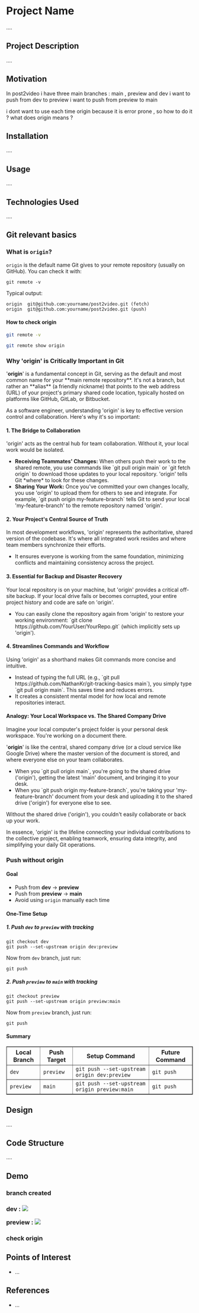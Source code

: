 <h1>Project Name</h1>
....



<h2>Project Description</h2>
....

<h2>Motivation</h2>
In post2video i have three main branches : main , preview and dev
i want to push from dev to preview
i want to push from preview to main

i dont want to use each time origin because it is error prone , so how to do it ?
what does origin means ?

<h2>Installation</h2>
....


<h2>Usage</h2>
....


<h2>Technologies Used</h2>
....

<h2>Git relevant basics</h2>

<h3>What is <code>origin</code>?</h3>
<p><code>origin</code> is the default name Git gives to your remote repository (usually on GitHub). You can check it with:</p>
<pre><code>git remote -v</code></pre>
<p>Typical output:</p>
<pre><code>origin  git@github.com:yourname/post2video.git (fetch)
origin  git@github.com:yourname/post2video.git (push)
</code></pre>

<h4>How to check origin</h4>


```bash
git remote -v
```

```bash
git remote show origin
```


<h3>Why 'origin' is Critically Important in Git</h3>

<p>'<strong>origin</strong>' is a fundamental concept in Git, serving as the default and most common name for your **main remote repository**. It's not a branch, but rather an **alias** (a friendly nickname) that points to the web address (URL) of your project's primary shared code location, typically hosted on platforms like GitHub, GitLab, or Bitbucket.</p>

<p>As a software engineer, understanding 'origin' is key to effective version control and collaboration. Here's why it's so important:</p>

<h4>1. The Bridge to Collaboration</h4>
<p>'origin' acts as the central hub for team collaboration. Without it, your local work would be isolated.</p>
<ul>
    <li><strong>Receiving Teammates' Changes:</strong> When others push their work to the shared remote, you use commands like `git pull origin main` or `git fetch origin` to download those updates to your local repository. 'origin' tells Git *where* to look for these changes.</li>
    <li><strong>Sharing Your Work:</strong> Once you've committed your own changes locally, you use 'origin' to upload them for others to see and integrate. For example, `git push origin my-feature-branch` tells Git to send your local 'my-feature-branch' to the remote repository named 'origin'.</li>
</ul>

<h4>2. Your Project's Central Source of Truth</h4>
<p>In most development workflows, 'origin' represents the authoritative, shared version of the codebase. It's where all integrated work resides and where team members synchronize their efforts.</p>
<ul>
    <li>It ensures everyone is working from the same foundation, minimizing conflicts and maintaining consistency across the project.</li>
</ul>

<h4>3. Essential for Backup and Disaster Recovery</h4>
<p>Your local repository is on your machine, but 'origin' provides a critical off-site backup. If your local drive fails or becomes corrupted, your entire project history and code are safe on 'origin'.</p>
<ul>
    <li>You can easily clone the repository again from 'origin' to restore your working environment: `git clone https://github.com/YourUser/YourRepo.git` (which implicitly sets up 'origin').</li>
</ul>

<h4>4. Streamlines Commands and Workflow</h4>
<p>Using 'origin' as a shorthand makes Git commands more concise and intuitive.</p>
<ul>
    <li>Instead of typing the full URL (e.g., `git pull https://github.com/NathanKr/git-tracking-basics main`), you simply type `git pull origin main`. This saves time and reduces errors.</li>
    <li>It creates a consistent mental model for how local and remote repositories interact.</li>
</ul>

<h4>Analogy: Your Local Workspace vs. The Shared Company Drive</h4>
  <p>Imagine your local computer's project folder is your personal desk workspace. You're working on a document there.</p>
  <p>'<strong>origin</strong>' is like the central, shared company drive (or a cloud service like Google Drive) where the master version of the document is stored, and where everyone else on your team collaborates.</p>
  <ul>
      <li>When you `git pull origin main`, you're going to the shared drive ('origin'), getting the latest 'main' document, and bringing it to your desk.</li>
      <li>When you `git push origin my-feature-branch`, you're taking your 'my-feature-branch' document from your desk and uploading it to the shared drive ('origin') for everyone else to see.</li>
  </ul>


  <p>Without the shared drive ('origin'), you couldn't easily collaborate or back up your work.</p>

<p>In essence, 'origin' is the lifeline connecting your individual contributions to the collective project, enabling teamwork, ensuring data integrity, and simplifying your daily Git operations.</p>



<h3>Push without origin</h3>
<h4>Goal</h4>
<ul>
  <li>Push from <strong>dev</strong> → <strong>preview</strong></li>
  <li>Push from <strong>preview</strong> → <strong>main</strong></li>
  <li>Avoid using <code>origin</code> manually each time</li>
</ul>

<h4>One-Time Setup</h4>

<h5>1. Push <code>dev</code> to <code>preview</code> with tracking</h5>
<pre><code>git checkout dev
git push --set-upstream origin dev:preview
</code></pre>
<p>Now from <code>dev</code> branch, just run:</p>
<pre><code>git push</code></pre>

<h5>2. Push <code>preview</code> to <code>main</code> with tracking</h5>
<pre><code>git checkout preview
git push --set-upstream origin preview:main
</code></pre>
<p>Now from <code>preview</code> branch, just run:</p>
<pre><code>git push</code></pre>


<h4>Summary</h4>
<table border="1" cellpadding="6">
  <thead>
    <tr>
      <th>Local Branch</th>
      <th>Push Target</th>
      <th>Setup Command</th>
      <th>Future Command</th>
    </tr>
  </thead>
  <tbody>
    <tr>
      <td><code>dev</code></td>
      <td><code>preview</code></td>
      <td><code>git push --set-upstream origin dev:preview</code></td>
      <td><code>git push</code></td>
    </tr>
    <tr>
      <td><code>preview</code></td>
      <td><code>main</code></td>
      <td><code>git push --set-upstream origin preview:main</code></td>
      <td><code>git push</code></td>
    </tr>
  </tbody>
</table>


<h2>Design</h2>
....


<h2>Code Structure</h2>
....

<h2>Demo</h2>

<h3>branch created<h3>

dev :
<img src='./figs/create-dev-branch.png'/>

preview :
<img src='./figs/create-preview-branch.png'/>

<h3>check origin</h3>



<h2>Points of Interest</h2>
<ul>
    <li>...</li>
   
</ul>

<h2>References</h2>
<ul>
    <li>...</li>
   
</ul>

